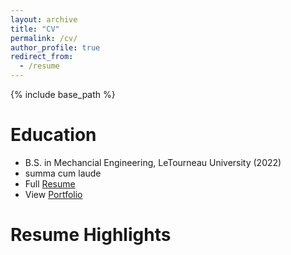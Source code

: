 ```yaml
---
layout: archive
title: "CV"
permalink: /cv/
author_profile: true
redirect_from:
  - /resume
---
```


{% include base_path %}

Education
======
* B.S. in Mechancial Engineering, LeTourneau University (2022)
* summa cum laude
* Full [Resume](https://camden-carroll.github.io/files/resume.pdf)
* View [Portfolio](https://camden-carroll.gitub.io/_portfolio)

Resume Highlights
=====
